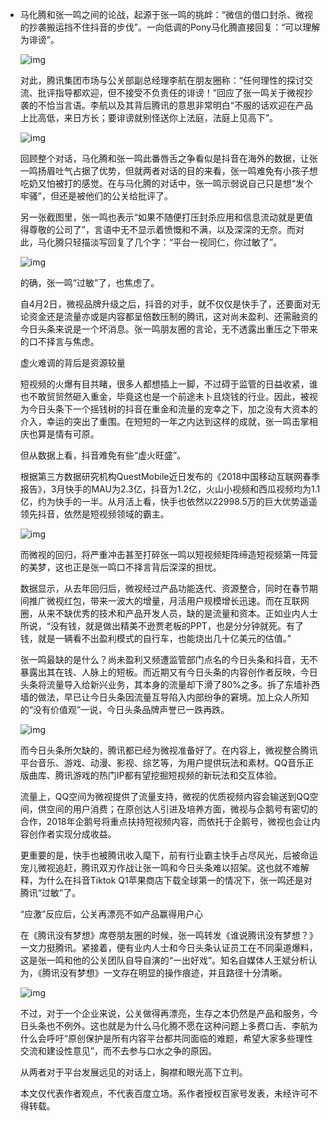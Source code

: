 - 马化腾和张一鸣之间的论战，起源于张一鸣的挑衅：“微信的借口封杀、微视的抄袭搬运挡不住抖音的步伐”。一向低调的Pony马化腾直接回复：“可以理解为诽谤”。

  ![img](https://t10.baidu.com/it/u=831418107,1979230243&fm=173&app=25&f=JPEG?w=516&h=767&s=6392C52B018E70E8007551D70100B0B1)

  对此，腾讯集团市场与公关部副总经理李航在朋友圈称：“任何理性的探讨交流、批评指导都欢迎，但不接受不负责任的诽谤！”回应了张一鸣关于微视抄袭的不恰当言语。李航以及其背后腾讯的意思非常明白“不服的话欢迎在产品上比高低，来日方长；要诽谤就别怪送你上法庭，法庭上见高下”。

  ![img](https://t10.baidu.com/it/u=373843494,1731188447&fm=173&app=25&f=JPEG?w=640&h=1280&s=6A92E50B114C50EA10C5E4DB010080B3)

  回顾整个对话，马化腾和张一鸣此番唇舌之争看似是抖音在海外的数据，让张一鸣扬眉吐气占据了优势，但就两者对话的目的来看，张一鸣难免有小孩子想吃奶又怕被打的感觉。在与马化腾的对话中，张一鸣示弱说自己只是想“发个牢骚”，但还是被他们的公关给批评了。

  另一张截图里，张一鸣也表示“如果不随便打压封杀应用和信息流动就是更值得尊敬的公司了”，言语中无不显示着愤慨和不满，以及深深的无奈。而对此，马化腾只轻描淡写回复了几个字：“平台一视同仁，你过敏了”。

  ![img](https://t10.baidu.com/it/u=1502549694,695371365&fm=173&app=25&f=JPEG?w=640&h=345&s=4918CC1B85C84D4B5E5560DB010050B3)

  的确，张一鸣“过敏”了，也焦虑了。

  自4月2日，微视品牌升级之后，抖音的对手，就不仅仅是快手了，还要面对无论资金还是流量亦或是内容都呈倍数压制的腾讯，这对尚未盈利、还需融资的今日头条来说是一个坏消息。张一鸣朋友圈的言论，无不透露出重压之下带来的口不择言与焦虑。

  虚火难调的背后是资源较量

  短视频的火爆有目共睹，很多人都想插上一脚，不过碍于监管的日益收紧，谁也不敢贸贸然砸入重金，毕竟这也是一个前途未卜且烧钱的行业。因此，被视为今日头条下一个摇钱树的抖音在重金和流量的宠幸之下，加之没有大资本的介入，幸运的突出了重围。在短短的一年之内达到这样的成就，张一鸣击掌相庆也算是情有可原。

  但从数据上看，抖音难免有些“虚火旺盛”。

  根据第三方数据研究机构QuestMobile近日发布的《2018中国移动互联网春季报告》，3月快手的MAU为2.3亿，抖音为1.2亿，火山小视频和西瓜视频均为1.1亿，约为快手的一半。从月活上看，快手也依然以22998.5万的巨大优势遥遥领先抖音，依然是短视频领域的霸主。

  ![img](https://t12.baidu.com/it/u=2558609858,4036455912&fm=173&app=25&f=JPEG?w=640&h=302&s=3CA47C321D607C0940D188710200C073)

  而微视的回归，将严重冲击甚至打碎张一鸣以短视频矩阵缔造短视频第一阵营的美梦，这也正是张一鸣口不择言背后深深的担忧。

  数据显示，从去年回归后，微视经过产品功能迭代、资源整合，同时在春节期间推广微视红包，带来一波大的增量，月活用户规模增长迅速。而在互联网圈，从来不缺优秀的技术和产品开发人员，缺的是流量和资本。正如业内人士所说，“没有钱，就是做出精美不逊贾老板的PPT，也是分分钟就死。有了钱，就是一辆看不出盈利模式的自行车，也能烧出几十亿美元的估值。”

  张一鸣最缺的是什么？尚未盈利又频遭监管部门点名的今日头条和抖音，无不暴露出其在钱、人脉上的短板。而近期又有今日头条的内容创作者反映，今日头条将流量导入给新兴业务，其本身的流量却下滑了80%之多。拆了东墙补西墙的做法，早已让今日头条因流量互导陷入内部纷争的窘境。加上众人所知的“没有价值观”一说，今日头条品牌声誉已一跌再跌。

  ![img](https://t12.baidu.com/it/u=3569881418,1240464711&fm=173&app=25&f=JPEG?w=584&h=990&s=08BEE813132FD2E956FC165E030030E0)

  而今日头条所欠缺的，腾讯都已经为微视准备好了。在内容上，微视整合腾讯平台音乐、游戏、动漫、影视、综艺等，为用户提供玩法和素材。QQ音乐正版曲库、腾讯游戏的热门IP都有望挖掘短视频的新玩法和交互体验。

  流量上，QQ空间为微视提供了流量支持，微视的优质视频内容会输送到QQ空间，供空间的用户消费；在原创达人引进及培养方面，微视与企鹅号有密切的合作，2018年企鹅号将重点扶持短视频内容，而依托于企鹅号，微视也会让内容创作者实现分成收益。

  更重要的是，快手也被腾讯收入麾下，前有行业霸主快手占尽风光，后被命运宠儿微视追赶，腾讯双刃作战让张一鸣和今日头条难以招架。这也就不难解释，为什么在抖音Tiktok Q1苹果商店下载全球第一的情况下，张一鸣还是对腾讯“过敏”了。

  “应激”反应后，公关再漂亮不如产品赢得用户心

  在《腾讯没有梦想》席卷朋友圈的时候，张一鸣转发《谁说腾讯没有梦想？》一文力挺腾讯。紧接着，便有业内人士和今日头条认证员工在不同渠道爆料，这是张一鸣和他的公关团队自导自演的“一出好戏”。知名自媒体人王斌分析认为，《腾讯没有梦想》一文存在明显的操作痕迹，并且路径十分清晰。

  ![img](https://t12.baidu.com/it/u=4201350536,1303355423&fm=173&app=25&f=JPEG?w=315&h=694&s=4092CD3A95884D4B0C6434DE010050B3)

  不过，对于一个企业来说，公关做得再漂亮，生存之本仍然是产品和服务，今日头条也不例外。这也就是为什么马化腾不愿在这种问题上多费口舌、李航为什么会呼吁“原创保护是所有内容平台都共同面临的难题，希望大家多些理性交流和建设性意见”，而不去参与口水之争的原因。

  从两者对于平台发展远见的对话上，胸襟和眼光高下立判。

  本文仅代表作者观点，不代表百度立场。系作者授权百家号发表，未经许可不得转载。